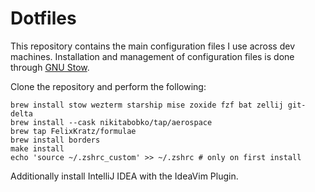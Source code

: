 # Dotfiles

This repository contains the main configuration files
I use across dev machines.
Installation and management of configuration files
is done through [GNU Stow](https://www.gnu.org/software/stow/).

Clone the repository and perform the following:

```shell
brew install stow wezterm starship mise zoxide fzf bat zellij git-delta 
brew install --cask nikitabobko/tap/aerospace
brew tap FelixKratz/formulae
brew install borders
make install
echo 'source ~/.zshrc_custom' >> ~/.zshrc # only on first install
```

Additionally install IntelliJ IDEA with the IdeaVim Plugin.
